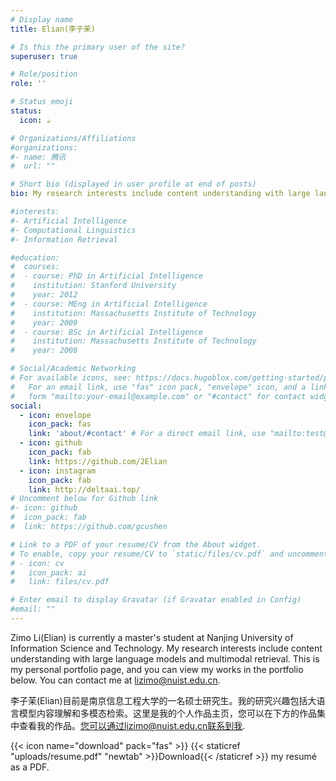 ```yaml
---
# Display name
title: Elian(李子茉)

# Is this the primary user of the site?
superuser: true

# Role/position
role: ''

# Status emoji
status:
  icon: ☕️

# Organizations/Affiliations
#organizations:
#- name: 腾讯
#  url: ""

# Short bio (displayed in user profile at end of posts)
bio: My research interests include content understanding with large language models and multimodal retrieval. This is my personal portfolio page, and you can view my works in the portfolio below. You can contact me at lizimo@nuist.edu.cn.

#interests:
#- Artificial Intelligence
#- Computational Linguistics
#- Information Retrieval

#education:
#  courses:
#  - course: PhD in Artificial Intelligence
#    institution: Stanford University
#    year: 2012
#  - course: MEng in Artificial Intelligence
#    institution: Massachusetts Institute of Technology
#    year: 2009
#  - course: BSc in Artificial Intelligence
#    institution: Massachusetts Institute of Technology
#    year: 2008

# Social/Academic Networking
# For available icons, see: https://docs.hugoblox.com/getting-started/page-builder/#icons
#   For an email link, use "fas" icon pack, "envelope" icon, and a link in the
#   form "mailto:your-email@example.com" or "#contact" for contact widget.
social:
  - icon: envelope
    icon_pack: fas
    link: 'about/#contact' # For a direct email link, use "mailto:test@example.org".
  - icon: github
    icon_pack: fab
    link: https://github.com/2Elian
  - icon: instagram
    icon_pack: fab
    link: http://deltaai.top/
# Uncomment below for Github link
#- icon: github
#  icon_pack: fab
#  link: https://github.com/gcushen

# Link to a PDF of your resume/CV from the About widget.
# To enable, copy your resume/CV to `static/files/cv.pdf` and uncomment the lines below.
# - icon: cv
#   icon_pack: ai
#   link: files/cv.pdf

# Enter email to display Gravatar (if Gravatar enabled in Config)
#email: ""
---
```


Zimo Li(Elian) is currently a master's student at Nanjing University of Information Science and Technology. My research interests include content understanding with large language models and multimodal retrieval. This is my personal portfolio page, and you can view my works in the portfolio below. You can contact me at lizimo@nuist.edu.cn.

李子茉(Elian)目前是南京信息工程大学的一名硕士研究生。我的研究兴趣包括大语言模型内容理解和多模态检索。这里是我的个人作品主页，您可以在下方的作品集中查看我的作品。您可以通过lizimo@nuist.edu.cn联系到我.

{{< icon name="download" pack="fas" >}} {{< staticref "uploads/resume.pdf" "newtab" >}}Download{{< /staticref >}} my resumé as a PDF.

